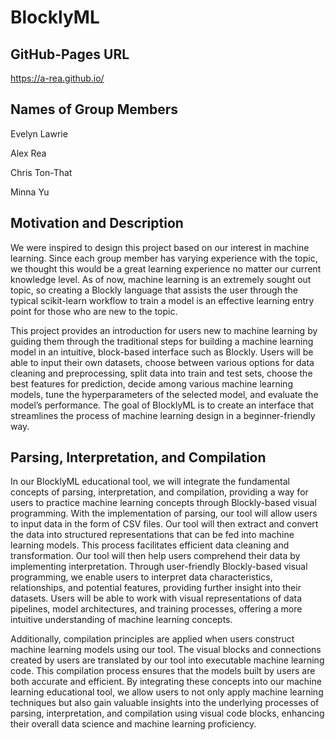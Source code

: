 # BlocklyML

## GitHub-Pages URL
https://a-rea.github.io/

## Names of Group Members
Evelyn Lawrie

Alex Rea

Chris Ton-That

Minna Yu

## Motivation and Description
We were inspired to design this project based on our interest in machine learning. Since each group member has varying experience with the topic, we thought this would be a great learning experience no matter our current knowledge level. As of now, machine learning is an extremely sought out topic, so creating a Blockly language that assists the user through the typical scikit-learn workflow to train a model is an effective learning entry point for those who are new to the topic.

This project provides an introduction for users new to machine learning by guiding them through the traditional steps for building a machine learning model in an intuitive, block-based interface such as Blockly. Users will be able to input their own datasets, choose between various options for data cleaning and preprocessing, split data into train and test sets, choose the best features for prediction, decide among various machine learning models, tune the hyperparameters of the selected model, and evaluate the model’s performance. The goal of BlocklyML is to create an interface that streamlines the process of machine learning design in a beginner-friendly way. 

## Parsing, Interpretation, and Compilation

In our BlocklyML educational tool, we will integrate the fundamental concepts of parsing, interpretation, and compilation, providing a way for users to practice machine learning concepts through Blockly-based visual programming. With the implementation of parsing, our tool will allow users to input data in the form of CSV files. Our tool will then extract and convert the data into structured representations that can be fed into machine learning models. This process facilitates efficient data cleaning and transformation. Our tool will then help users comprehend their data by implementing interpretation. Through user-friendly Blockly-based visual programming, we enable users to interpret data characteristics, relationships, and potential features, providing further insight into their datasets. Users will be able to work with visual representations of data pipelines, model architectures, and training processes, offering a more intuitive understanding of machine learning concepts.

Additionally, compilation principles are applied when users construct machine learning models using our tool. The visual blocks and connections created by users are translated by our tool into executable machine learning code. This compilation process ensures that the models built by users are both accurate and efficient. By integrating these concepts into our machine learning educational tool, we allow users to not only apply machine learning techniques but also gain valuable insights into the underlying processes of parsing, interpretation, and compilation using visual code blocks, enhancing their overall data science and machine learning proficiency.
